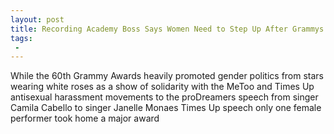 ```yaml
---
layout: post
title: Recording Academy Boss Says Women Need to Step Up After Grammys So Male Backlash
tags:
 -
---
```

While the 60th Grammy Awards heavily promoted gender politics from stars wearing white roses as a show of solidarity with the MeToo and Times Up antisexual harassment movements to the proDreamers speech from singer Camila Cabello to singer Janelle Monaes Times Up speech only one female performer took home a major award
